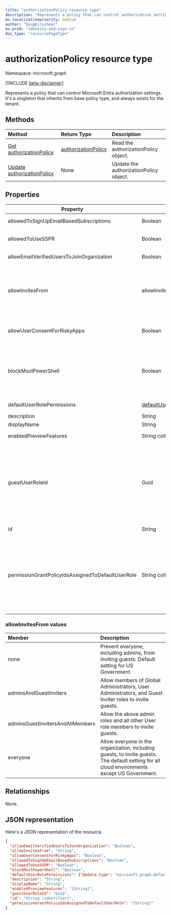 ```yaml
---
title: "authorizationPolicy resource type"
description: "Represents a policy that can control authorization settings of Microsoft Entra ID."
ms.localizationpriority: medium
author: "DougKirschner"
ms.prod: "identity-and-sign-in"
doc_type: "resourcePageType"
---
```


# authorizationPolicy resource type

Namespace: microsoft.graph

[!INCLUDE [beta-disclaimer](../../includes/beta-disclaimer.md)]

Represents a policy that can control Microsoft Entra authorization settings. It's a singleton that inherits from base policy type, and always exists for the tenant. 

## Methods

| Method       | Return Type | Description |
|:-------------|:------------|:------------|
| [Get authorizationPolicy](../api/authorizationpolicy-get.md) | [authorizationPolicy](authorizationpolicy.md) | Read the authorizationPolicy object. |
| [Update authorizationPolicy](../api/authorizationpolicy-update.md) | None | Update the authorizationPolicy object. |

## Properties  
| Property | Type | Description |
|-|-|-|
|allowedToSignUpEmailBasedSubscriptions|Boolean| Indicates whether users can sign up for email based subscriptions. |
|allowedToUseSSPR|Boolean| Indicates whether the Admin Self-Serve Password Reset feature is enabled on the tenant. |
|allowEmailVerifiedUsersToJoinOrganization|Boolean| Indicates whether a user can join the tenant by email validation. |
|allowInvitesFrom|allowInvitesFrom|Indicates who can invite guests to the organization. Possible values are: `none`, `adminsAndGuestInviters`, `adminsGuestInvitersAndAllMembers`, `everyone`. `everyone` is the default setting for all cloud environments except US Government. See more in the [table below](#allowinvitesfrom-values).|
|allowUserConsentForRiskyApps|Boolean| Indicates whether [user consent for risky apps](/azure/active-directory/manage-apps/configure-risk-based-step-up-consent) is allowed. Default value is `false`. We recommend that you keep the value set to `false`. |
|blockMsolPowerShell|Boolean| To disable the use of the [MSOnline PowerShell module](/powershell/module/msonline) set this property to `true`. This will also disable user-based access to the legacy service endpoint used by the MSOnline PowerShell module. This doesn't affect Microsoft Entra Connect or Microsoft Graph. |
|defaultUserRolePermissions|[defaultUserRolePermissions](defaultUserRolePermissions.md)| Specifies certain customizable permissions for default user role. |
|description|String| Description of this policy.|
|displayName|String| Display name for this policy. |
|enabledPreviewFeatures|String collection| List of features enabled for private preview on the tenant. |
|guestUserRoleId|Guid| Represents role templateId for the role that should be granted to guests. Refer to [List unifiedRoleDefinitions](../api/rbacapplication-list-roledefinitions.md) to find the list of available role templates. Currently following roles are supported:  User (`a0b1b346-4d3e-4e8b-98f8-753987be4970`), Guest User (`10dae51f-b6af-4016-8d66-8c2a99b929b3`), and Restricted Guest User (`2af84b1e-32c8-42b7-82bc-daa82404023b`). |
|id|String| ID of the authorization policy. Required. Read-only.|
|permissionGrantPolicyIdsAssignedToDefaultUserRole|String collection|Indicates if user consent to apps is allowed, and if it is, which app consent policy (permissionGrantPolicy) governs the permission for users to grant consent. Values should be in the format `managePermissionGrantsForSelf.{id}`, where `{id}` is the **id** of a built-in or custom [app consent policy](/azure/active-directory/manage-apps/manage-app-consent-policies). An empty list indicates user consent to apps is disabled. |

### allowInvitesFrom values

|Member|Description|
|:---|:---|
|none|Prevent everyone, including admins, from inviting guests. Default setting for US Government.|
|adminsAndGuestInviters|Allow members of Global Administrators, User Administrators, and Guest Inviter roles to invite guests.|
|adminsGuestInvitersAndAllMembers|Allow the above admin roles and all other User role members to invite guests.|
|everyone|Allow everyone in the organization, including guests, to invite guests. The default setting for all cloud environments except US Government.|

## Relationships

None.

## JSON representation

Here's a JSON representation of the resource.

<!-- {
  "blockType": "resource",
  "optionalProperties": [

  ],
  "@odata.type": "microsoft.graph.authorizationPolicy",
  "keyProperty": "id"
}-->

```json
{
  "allowEmailVerifiedUsersToJoinOrganization": "Boolean",
  "allowInvitesFrom": "String",
  "allowUserConsentForRiskyApps": "Boolean",
  "allowedToSignUpEmailBasedSubscriptions": "Boolean",
  "allowedToUseSSPR": "Boolean",
  "blockMsolPowerShell": "Boolean",
  "defaultUserRolePermissions": {"@odata.type": "microsoft.graph.defaultUserRolePermissions"},
  "description": "String",
  "displayName": "String",
  "enabledPreviewFeatures": "[String]",
  "guestUserRoleId": "Guid",
  "id": "String (identifier)",
  "permissionGrantPolicyIdsAssignedToDefaultUserRole": "[String]"
}
```
